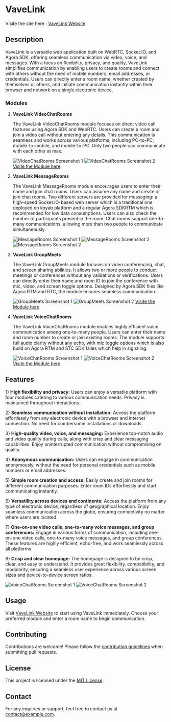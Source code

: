 # VaveLink
Visite the site here : [VaveLink Website](https://mhasiemmalik.github.io/VavelinkHomeRepo/)
## Description

VaveLink is a versatile web application built on WebRTC, Socket.IO, and Agora SDK, offering seamless communication via video, voice, and messages. With a focus on flexibility, privacy, and quality, VaveLink simplifies communication by enabling users to create rooms and connect with others without the need of mobile numbers, email addresses, or credentials. Users can directly enter a room name, whether created by themselves or others, and initiate communication instantly within their browser and network on a single electronic device.

### Modules

1. **VaveLink VideoChatRooms**

    The VaveLink VideoChatRooms module focuses on direct video call features using Agora SDK and WebRTC. Users can create a room and join a video call without entering any details. This communication is seamless and works across various platforms, including PC-to-PC, mobile-to-mobile, and mobile-to-PC. Only two people can communicate with each other at max.
    
    ![VideoChatRooms Screenshot 1](./ss/Vavelink%20Video%20chat.png)
    ![VideoChatRooms Screenshot 2](./ss/Vavelink%20Video%20on%20Mobile%20ss.png)
    [Visite the Module here](https://mhasiemmalik.github.io/VaveLink001/)

3. **VaveLink MessageRooms**

    The VaveLink MessageRooms module encourages users to enter their name and join chat rooms. Users can assume any name and create or join chat rooms. Two different servers are provided for messaging: a high-speed Socket.IO-based web server which is a traditional one deployed on koyab platform and a regular Agora SDKRTM which is recommended for low data consumptions. Users can also check the number of participants present in the room. Chat rooms support one-to-many communications, allowing more than two people to communicate simultaneously.

    ![MessageRooms Screenshot 1](./ss/Vavelink%20Message%20ss.png)
    ![MessageRooms Screenshot 2](./ss/VaveLink%20message%20ss%20(2).png)
    ![MessageRooms Screenshot 2](./ss/Vavelink%20Chatrooms.png)

4. **VaveLink GroupMeets**

    The VaveLink GroupMeets module focuses on video conferencing, chat, and screen sharing abilities. It allows two or more people to conduct meetings or conferences without any validations or verifications. Users can directly enter their name and room ID to join the conference with mic, video, and screen toggle options. Designed by Agora SDK files like Agora RTM and RTC, the module ensures seamless communication.
     
    ![GroupMeets Screenshot 1](./ss/Vavelink%20groupmeets.png)
    ![GroupMeets Screenshot 2](./ss/Vavelink%20Groupmeets%20mobile%20ss.png)
    [Visite the Module here](https://mhasiemmalik.github.io/VaveLink-GroupMeets/)

6. **VaveLink VoiceChatRooms**

    The VaveLink VoiceChatRooms module enables highly efficient voice communication among one-to-many people. Users can enter their name and room number to create or join existing rooms. The module supports full audio clarity without any echo, with mic toggle options which is also build on Agora RTM and STC SDK failes which help in signaling.
     
    ![VoiceChatRooms Screenshot 1](./ss/Vavelink%20Voice%20ss.png)
    ![VoiceChatRooms Screenshot 2](./ss/Vavelink%20Voice%20mobile%20ss.png)
   [Visite the Module here](https://mhasiemmalik.github.io/Vavelink-VoiceRooms/)

## Features
1} **High flexibility and privacy:**
Users can enjoy a versatile platform with four modules catering to various communication needs. Privacy is maintained throughout interactions.

2} **Seamless communication without installation:**
Access the platform effortlessly from any electronic device with a browser and internet connection. No need for cumbersome installations or downloads.

3} **High-quality video, voice, and messaging:** 
Experience top-notch audio and video quality during calls, along with crisp and clear messaging capabilities. Enjoy uninterrupted communication without compromising on quality.

4} **Anonymous communication:** 
Users can engage in communication anonymously, without the need for personal credentials such as mobile numbers or email addresses.

5} **Simple room creation and access:** 
Easily create and join rooms for different communication purposes. Enter room IDs effortlessly and start communicating instantly.

6} **Versatility across devices and continents:** 
Access the platform from any type of electronic device, regardless of geographical location. Enjoy seamless communication across the globe, ensuring connectivity no matter where users are located.

7} **One-on-one video calls, one-to-many voice messages, and group conferences:** 
Engage in various forms of communication, including one-on-one video calls, one-to-many voice messages, and group conferences. These features are highly efficient, echo-free, and work seamlessly across all platforms.

8} **Crisp and clear homepage:** 
The homepage is designed to be crisp, clear, and easy to understand. It provides great flexibility, compatibility, and modularity, ensuring a seamless user experience across various screen sizes and device-to-device screen ratios.

![VoiceChatRooms Screenshot 1](./ss/Vavelink%20homepage.png)
![VoiceChatRooms Screenshot 2](./ss/Vavelink%20home%20mobile%20ss.png)

## Usage

Visit [VaveLink Website](https://mhasiemmalik.github.io/VavelinkHomeRepo/) to start using VaveLink immediately. Choose your preferred module and enter a room name to begin communication.

## Contributing

Contributions are welcome! Please follow the [contribution guidelines](CONTRIBUTING.md) when submitting pull requests.

## License

This project is licensed under the [MIT License](LICENSE).

## Contact

For any inquiries or support, feel free to contact us at [contact@example.com](mailto:contact@example.com).
